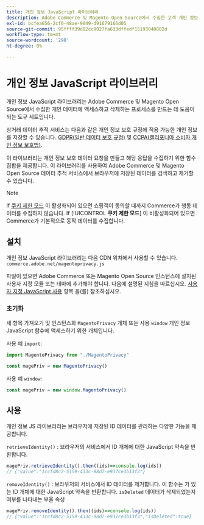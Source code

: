 ```yaml
---
title: 개인 정보 JavaScript 라이브러리
description: Adobe Commerce 및 Magento Open Source에서 수집한 고객 개인 정보에 액세스하고 삭제하는 사용자 지정 도구를 사용하는 방법에 대해 알아봅니다.
exl-id: bcfea656-2cf0-48ae-9049-d91679166d05
source-git-commit: 95ffff39d82cc9027fa633dffedf15193040802d
workflow-type: tm+mt
source-wordcount: '298'
ht-degree: 0%

---
```


<!-- TODO: Remove this topic and redirect to the adobe-privacy-javascript-library.md when the Adobe privacy library has been integrated with Commerce. -->

# 개인 정보 JavaScript 라이브러리

개인 정보 JavaScript 라이브러리는 Adobe Commerce 및 Magento Open Source에서 수집한 개인 데이터에 액세스하고 삭제하는 프로세스를 만드는 데 도움이 되는 도구 세트입니다.

상거래 데이터 추적 서비스는 다음과 같은 개인 정보 보호 규정에 적용 가능한 개인 정보를 저장할 수 있습니다. [GDPR(일반 데이터 보호 규정)](gdpr.md) 및 [CCPA(캘리포니아 소비자 개인 정보 보호법)](ccpa.md).

이 라이브러리는 개인 정보 보호 데이터 요청을 만들고 해당 응답을 수집하기 위한 함수 집합을 제공합니다. 이 라이브러리를 사용하여 Adobe Commerce 및 Magento Open Source 데이터 추적 서비스에서 브라우저에 저장된 데이터를 검색하고 제거할 수 있습니다.

>[!NOTE]
>
>If [쿠키 제한 모드](https://experienceleague.adobe.com/docs/commerce-admin/start/compliance/privacy/compliance-cookie-law.html) 이 활성화되어 있으면 쇼핑객이 동의할 때까지 Commerce가 행동 데이터를 수집하지 않습니다. If [!UICONTROL **쿠키 제한 모드**] 이 비활성화되어 있으면 Commerce가 기본적으로 동작 데이터를 수집합니다.

## 설치

개인 정보 JavaScript 라이브러리는 다음 CDN 위치에서 사용할 수 있습니다. `commerce.adobe.net/magentoprivacy.js`

파일이 있으면 Adobe Commerce 또는 Magento Open Source 인스턴스에 설치된 사용자 지정 모듈 또는 테마에 추가해야 합니다. 다음에 설명된 지침을 따르십시오. [사용자 지정 JavaScript 사용](https://developer.adobe.com/commerce/frontend-core/javascript/custom/) 항목 을(를) 참조하십시오.

### 초기화

새 항목 가져오기 및 인스턴스화 `MagentoPrivacy` 개체 또는 사용 `window` 개인 정보 JavaScript 함수에 액세스하기 위한 개체입니다.

사용 예 `import`:

```js
import MagentoPrivacy from "./MagentoPrivacy"

const magePriv = new MagentoPrivacy()
```

사용 예 `window`:

```js
const magePriv = new window.MagentoPrivacy()
```

## 사용

개인 정보 JS 라이브러리는 브라우저에 저장된 ID 데이터를 관리하는 다양한 기능을 제공합니다.

`retrieveIdentity()`
: 브라우저의 서비스에서 ID 개체에 대한 JavaScript 약속을 반환합니다.

```js
magePriv.retrieveIdentity().then((ids)=>console.log(ids))
// {"value":"1ccfd8c2-5159-433c-98d7-e937ce3b13f3"}
```

`removeIdentity()`
: 브라우저의 서비스에서 ID 데이터를 제거합니다.
이 함수는 가 있는 ID 개체에 대한 JavaScript 약속을 반환합니다. `isDeleted` 데이터가 삭제되었는지 여부를 나타내는 부울 속성

```js
magePriv.removeIdentity().then((ids)=>console.log(ids))
// {"value":"1ccfd8c2-5159-433c-98d7-e937ce3b13f3","isDeleted":true}
```
